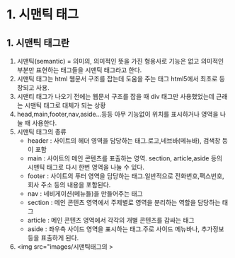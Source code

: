 # 1. 시맨틱 태그
## 1. 시맨틱 태그란
1. 시맨틱(semantic) = 의미의, 의미적인 뜻을 가진 형용사로
기능은 없고 의미적인 부분만 표현하는 태그들을 시맨틱 태그라고 한다.
2. 시맨틱 태그는 html 웹문서 구조를 잡는데 도움을 주는 태그
   html5에서 최초로 등장되고 사용.
3. 시맨티 태그가 나오기 전에는 웹문서 구조를 잡을 때 div 태그만 사용했었는데 근래는 
   시맨틱 태그로 대체가 되는 상황
4. head,main,footer,nav,aside...등등 아무 기능없이 위치를 표시하거나 영역을 나눌 때
   사용한다.
5. 시맨틱 태그의 종류
    - header : 사이트의 헤더 영역을 담당하는 태그.로고,네브바(메뉴바), 검색창 등이 포함
    - main : 사이트의 메인 콘텐츠를 표출하는 영역. section, article,aside 등의 시맨틱 태그로
    다시 한번 영역을 나눌 수 있다.
    - footer : 사이트의 푸터 영역을 담당하는 태그.일반적으로 전화번호,팩스번호,회사 주소 등의 내용을 포함된다.
    - nav : 네비게이션(메뉴들)을 만들어주는 태그
    - section : 메인 콘텐츠 영역에서 주제별로 영역을 분리하는 역할을 담당하는 태그
    - article : 메인 콘텐츠 영역에서 각각의 개별 콘텐츠를 감싸는 태그
    - aside : 좌우측 사이드 영역을 표시하는 태그.주로 사이드 메뉴바나, 추가정보 등을 표출하게 된다.
6. <img src="images/시맨틱태그의 >
